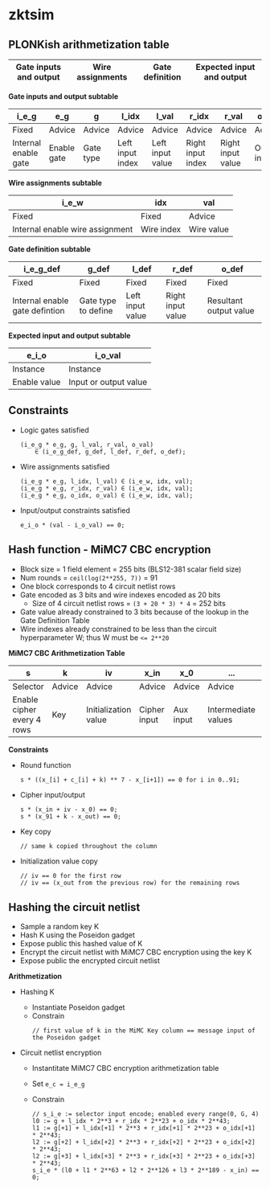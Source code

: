 # zktsim

## PLONKish arithmetization table

| Gate inputs and output | Wire assignments | Gate definition | Expected input and output |
| ---------------------- | ---------------- | --------------- | ------------------------- |

**Gate inputs and output subtable**

| i_e_g                | e_g         | g         | l_idx            | l_val            | r_idx             | r_val             | o_idx        | o_val        |
| -------------------- | ----------- | --------- | ---------------- | ---------------- | ----------------- | ----------------- | ------------ | ------------ |
| Fixed                | Advice      | Advice    | Advice           | Advice           | Advice            | Advice            | Advice       | Advice       |
| Internal enable gate | Enable gate | Gate type | Left input index | Left input value | Right input index | Right input value | Output index | Output value |

**Wire assignments subtable**

| i_e_w                           | idx        | val        |
| ------------------------------- | ---------- | ---------- |
| Fixed                           | Fixed      | Advice     |
| Internal enable wire assignment | Wire index | Wire value |

**Gate definition subtable**

| i_e_g_def                      | g_def               | l_def            | r_def             | o_def                  |
| ------------------------------ | ------------------- | ---------------- | ----------------- | ---------------------- |
| Fixed                          | Fixed               | Fixed            | Fixed             | Fixed                  |
| Internal enable gate defintion | Gate type to define | Left input value | Right input value | Resultant output value |

**Expected input and output subtable**

| e_i_o        | i_o_val               |
| ------------ | --------------------- |
| Instance     | Instance              |
| Enable value | Input or output value |

## Constraints

* Logic gates satisfied
  
  ```
  (i_e_g * e_g, g, l_val, r_val, o_val) 
      ∈ (i_e_g_def, g_def, l_def, r_def, o_def);
  ```

* Wire assignments satisfied
  
  ```
  (i_e_g * e_g, l_idx, l_val) ∈ (i_e_w, idx, val);
  (i_e_g * e_g, r_idx, r_val) ∈ (i_e_w, idx, val);
  (i_e_g * e_g, o_idx, o_val) ∈ (i_e_w, idx, val);
  ```

* Input/output constraints satisfied
  
  ```
  e_i_o * (val - i_o_val) == 0;
  ```

## Hash function - MiMC7 CBC encryption

* Block size = 1 field element = 255 bits (BLS12-381 scalar field size)
* Num rounds = `ceil(log(2**255, 7))` = 91
* One block corresponds to 4 circuit netlist rows
* Gate encoded as 3 bits and wire indexes encoded as 20 bits
  * Size of 4 circuit netlist rows = `(3 + 20 * 3) * 4` = 252 bits
* Gate value already constrained to 3 bits because of the lookup in the Gate Definition Table
* Wire indexes already constrained to be less than the circuit hyperparameter W; thus W must be `<= 2**20`

**MiMC7 CBC Arithmetization Table**

| s                          | k      | iv                   | x_in         | x_0       | ...                 | x_91       | x_out         |
| -------------------------- | ------ | -------------------- | ------------ | --------- | ------------------- | ---------- | ------------- |
| Selector                   | Advice | Advice               | Advice       | Advice    | Advice              | Advice     | Advice        |
| Enable cipher every 4 rows | Key    | Initialization value | Cipher input | Aux input | Intermediate values | Aux output | Cipher output |

**Constraints**

* Round function
  
  ```
  s * ((x_[i] + c_[i] + k) ** 7 - x_[i+1]) == 0 for i in 0..91;
  ```

* Cipher input/output
  
  ```
  s * (x_in + iv - x_0) == 0;
  s * (x_91 + k - x_out) == 0;
  ```

* Key copy 
  
  ```
  // same k copied throughout the column 
  ```

* Initialization value copy
  
  ```
  // iv == 0 for the first row
  // iv == (x_out from the previous row) for the remaining rows
  ```

## Hashing the circuit netlist

* Sample a random key K
* Hash K using the Poseidon gadget
* Expose public this hashed value of K 
* Encrypt the circuit netlist with MiMC7 CBC encryption using the key K
* Expose public the encrypted circuit netlist

**Arithmetization**

* Hashing K
  * Instantiate Poseidon gadget
  * Constrain
    ```
    // first value of k in the MiMC Key column == message input of the Poseidon gadget
    ```

* Circuit netlist encryption
  
  * Instantitate MiMC7 CBC encryption arithmetization table
  
  * Set `e_c = i_e_g`
  
  * Constrain 
    
    ```
    // s_i_e := selector input encode; enabled every range(0, G, 4)
    l0 := g + l_idx * 2**3 + r_idx * 2**23 + o_idx * 2**43;
    l1 := g[+1] + l_idx[+1] * 2**3 + r_idx[+1] * 2**23 + o_idx[+1] * 2**43;
    l2 := g[+2] + l_idx[+2] * 2**3 + r_idx[+2] * 2**23 + o_idx[+2] * 2**43;
    l2 := g[+3] + l_idx[+3] * 2**3 + r_idx[+3] * 2**23 + o_idx[+3] * 2**43;
    s_i_e * (l0 + l1 * 2**63 + l2 * 2**126 + l3 * 2**189 - x_in) == 0;
    ```
